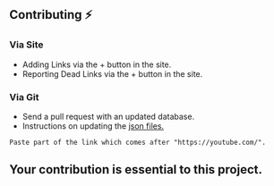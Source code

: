 ## Contributing ⚡
### Via Site
- Adding Links via the + button in the site.
- Reporting Dead Links via the + button in the site.
### Via Git
- Send a pull request with an updated database.
- Instructions on updating the [json files.](https://github.com/n-ce/YTFLIX/tree/main/Databases)
``` 
Paste part of the link which comes after "https://youtube.com/".
```
## Your contribution is essential to this project.
